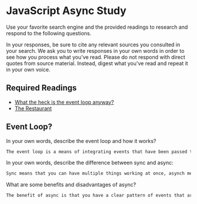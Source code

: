 # JavaScript Async Study

Use your favorite search engine and the provided readings to research and
respond to the following questions.

In your responses, be sure to cite any relevant sources you consulted in your
search. We ask you to write responses in your own words in order to see how you
process what you've read. Please do not respond with direct quotes from source
material. Instead, digest what you've read and repeat it in your own voice.

## Required Readings

-   [What the heck is the event loop anyway?](https://www.youtube.com/watch?v=8aGhZQkoFbQ)
-   [The Restaurant](https://www.codeschool.com/blog/2014/10/30/understanding-node-js/)

## Event Loop?

In your own words, describe the event loop and how it works?

```md
The event loop is a means of integrating events that have been passed to another handler back into the stack.
```

In your own words, describe the difference between sync and async:

```md
Sync means that you can have multiple things working at once, asynch means that an event needs to wait for the previous event to end before it can start.
```

What are some benefits and disadvantages of async?

```md
The benefit of async is that you have a clear pattern of events that are happening, however you have a trade off that events can block other events from happening and slow down processes by doing this.
```
